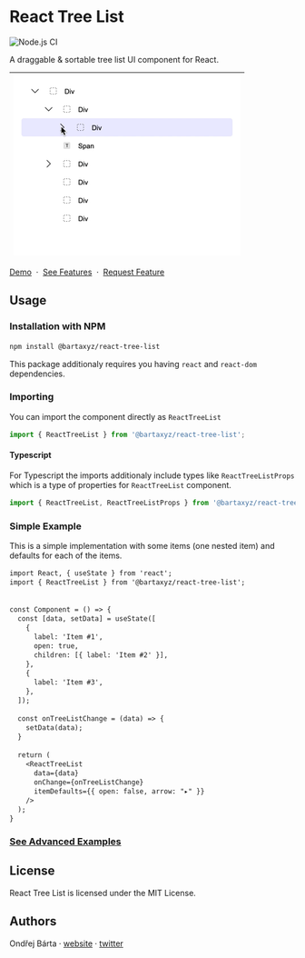 # React Tree List

![Node.js CI](https://github.com/bartaxyz/react-tree-list/workflows/Node.js%20CI/badge.svg)

A draggable & sortable tree list UI component for React.

| <img src="assets/react-tree-list-showcase.gif" alt="React Tree List Component Showcase" width="400" height="318" /> |
| --- |

[Demo](bartaxyz.github.io/react-tree-list/) &nbsp;&middot;&nbsp; [See Features](https://github.com/bartaxyz/react-tree-list/projects) &nbsp;&middot;&nbsp; [Request Feature](https://github.com/bartaxyz/react-tree-list/issues)

## Usage

### Installation with NPM

```bash
npm install @bartaxyz/react-tree-list
```

This package additionaly requires you having `react` and `react-dom` dependencies.

### Importing

You can import the component directly as `ReactTreeList`

```js
import { ReactTreeList } from '@bartaxyz/react-tree-list';
```

#### Typescript

For Typescript the imports additionaly include types like `ReactTreeListProps` which is a type of properties for `ReactTreeList` component.

```ts
import { ReactTreeList, ReactTreeListProps } from '@bartaxyz/react-tree-list';
```


### Simple Example

This is a simple implementation with some items (one nested item) and defaults for each of the items.

```tsx
import React, { useState } from 'react';
import { ReactTreeList } from '@bartaxyz/react-tree-list';


const Component = () => {
  const [data, setData] = useState([
    {
      label: 'Item #1',
      open: true,
      children: [{ label: 'Item #2' }],
    },
    {
      label: 'Item #3',
    },
  ]);
  
  const onTreeListChange = (data) => {
    setData(data);
  }
  
  return (
    <ReactTreeList
      data={data}
      onChange={onTreeListChange}
      itemDefaults={{ open: false, arrow: "▸" }}
    />
  );
}
```

### [See Advanced Examples](bartaxyz.github.io/react-tree-list)

## License
React Tree List is licensed under the MIT License.

## Authors
Ondřej Bárta · [website](https://www.ondrejbarta.xyz) · [twitter](https://twitter.com/bartaxyz)
